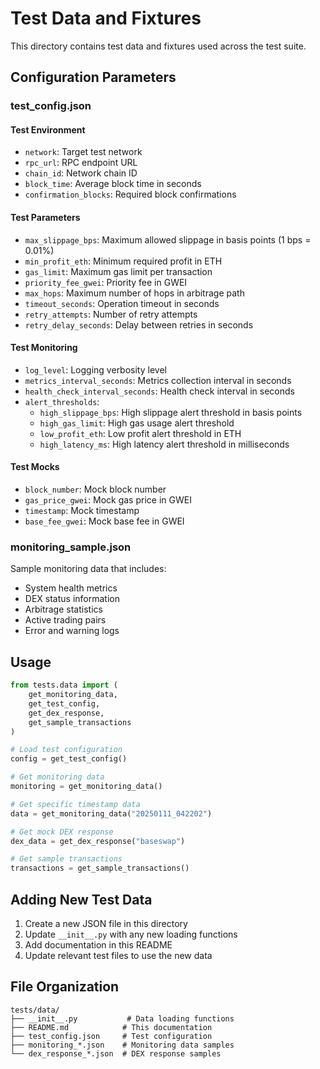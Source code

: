 # Test Data and Fixtures

This directory contains test data and fixtures used across the test suite.

## Configuration Parameters

### test_config.json

#### Test Environment
- `network`: Target test network
- `rpc_url`: RPC endpoint URL
- `chain_id`: Network chain ID
- `block_time`: Average block time in seconds
- `confirmation_blocks`: Required block confirmations

#### Test Parameters
- `max_slippage_bps`: Maximum allowed slippage in basis points (1 bps = 0.01%)
- `min_profit_eth`: Minimum required profit in ETH
- `gas_limit`: Maximum gas limit per transaction
- `priority_fee_gwei`: Priority fee in GWEI
- `max_hops`: Maximum number of hops in arbitrage path
- `timeout_seconds`: Operation timeout in seconds
- `retry_attempts`: Number of retry attempts
- `retry_delay_seconds`: Delay between retries in seconds

#### Test Monitoring
- `log_level`: Logging verbosity level
- `metrics_interval_seconds`: Metrics collection interval in seconds
- `health_check_interval_seconds`: Health check interval in seconds
- `alert_thresholds`:
  - `high_slippage_bps`: High slippage alert threshold in basis points
  - `high_gas_limit`: High gas usage alert threshold
  - `low_profit_eth`: Low profit alert threshold in ETH
  - `high_latency_ms`: High latency alert threshold in milliseconds

#### Test Mocks
- `block_number`: Mock block number
- `gas_price_gwei`: Mock gas price in GWEI
- `timestamp`: Mock timestamp
- `base_fee_gwei`: Mock base fee in GWEI

### monitoring_sample.json

Sample monitoring data that includes:
- System health metrics
- DEX status information
- Arbitrage statistics
- Active trading pairs
- Error and warning logs

## Usage

```python
from tests.data import (
    get_monitoring_data,
    get_test_config,
    get_dex_response,
    get_sample_transactions
)

# Load test configuration
config = get_test_config()

# Get monitoring data
monitoring = get_monitoring_data()

# Get specific timestamp data
data = get_monitoring_data("20250111_042202")

# Get mock DEX response
dex_data = get_dex_response("baseswap")

# Get sample transactions
transactions = get_sample_transactions()
```

## Adding New Test Data

1. Create a new JSON file in this directory
2. Update `__init__.py` with any new loading functions
3. Add documentation in this README
4. Update relevant test files to use the new data

## File Organization

```
tests/data/
├── __init__.py           # Data loading functions
├── README.md            # This documentation
├── test_config.json     # Test configuration
├── monitoring_*.json    # Monitoring data samples
└── dex_response_*.json  # DEX response samples